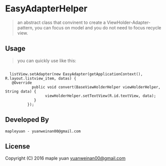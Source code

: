 EasyAdapterHelper
============
>an abstract class that convinent to create a ViewHolder-Adapter-pattern, you can 
focus on model and you do not need to focus recycle view. 

 
Usage
------------

>you can quickly use like this:

<code>
  listView.setAdapter(new EasyAdapter<String, BaseViewHolderHelper>(getApplicationContext(), R.layout.listview_item, datas) {
   @Override
            public void convert(BaseViewHolderHelper viewHolderHelper, String data) {
                  viewHolderHelper.setTextView(R.id.textView, data);
             }
          });
</code>

Developed By
-------------

    mapleyuan - yuanweinan00@gmail.com

License
-------------

Copyright (C) 2016 maple yuan <yuanweinan00@gmail.com>
